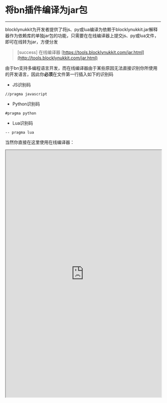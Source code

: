 # 将bn插件编译为jar包  
*****  
blocklynukkit为开发者提供了将js、py或lua编译为依赖于blocklynukkit.jar解释器作为依赖库的单独jar包的功能，只需要在在线编译器上提交js、py或lua文件，即可在线转为jar，方便分发  
>[success] 在线编译器 [https://tools.blocklynukkit.com/jar.html](http://tools.blocklynukkit.com/jar.html)  
  
由于bn支持多编程语言开发，而在线编译器由于某些原因无法直接识别你所使用的开发语言，因此你**必须**在文件第一行插入如下的识别码  
- JS识别码  
```  
//pragma javascript  
```  
- Python识别码  
```  
#pragma python  
```  
- Lua识别码  
```  
-- pragma lua  
```  
当然你直接在这里使用在线编译器：  
<iframe src="https://tools.blocklynukkit.com/jar.html" width="100%" height="800px"></iframe>  
